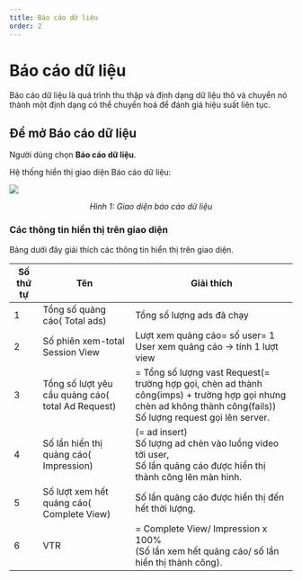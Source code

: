 ```yaml
---
title: Báo cáo dữ liệu
order: 2
---
```


# Báo cáo dữ liệu

Báo cáo dữ liệu là quá trình thu thập và định dạng dữ liệu thô và chuyển nó thành một định dạng có thể chuyển hoá để đánh giá hiệu suất liên tục.

## Để mở Báo cáo dữ liệu

Người dùng chọn **Báo cáo dữ liệu**.

Hệ thống hiển thị giao diện Báo cáo dữ liệu:

![](/images/dai/statistic-data-report.png)

<center>

_Hình 1: Giao diện báo cáo dữ liệu_

</center>

### Các thông tin hiển thị trên giao diện

Bảng dưới đây giải thích các thông tin hiển thị trên giao diện.

| Số thứ tự | Tên                                                                  | Giải thích                                                                                                                                                                                                                     |
| --------- | -------------------------------------------------------------------- | ------------------------------------------------------------------------------------------------------------------------------------------------------------------------------------------------------------------------------ |
| 1         | Tổng số quảng cáo( Total ads)                     | Tổng số lượng ads đã chạy                                                                                                                                                                                                      |
| 2         | Số phiên xem-total Session View                                      | Lượt xem quảng cáo=  số user= 1 User xem quảng cáo →  tính 1 lượt view                                                                                                                                                         |
| 3         | Tổng số lượt yêu cầu quảng cáo( total Ad Request) | = Tổng số lượng vast Request(= trường hợp gọi, chèn ad thành công(imps) + trường hợp gọi nhưng chèn ad không thành công(fails))<br />Số lượng request gọi lên server. |
| 4         | Số lần hiển thị quảng cáo( Impression)            | (= ad insert)<br />Số lượng ad chèn vào luồng video tới user,<br />Số lần quảng cáo được hiển thị thành công lên màn hình.                                                                                  |
| 5         | Số lượt xem hết quảng cáo( Complete View)         | Số lần quảng cáo được hiển thị đến hết thời lượng.                                                                                                                                                                             |
| 6         | VTR                                                                  | = Complete View/ Impression x 100%<br />(Số lần xem hết quảng cáo/ số lần hiển thị thành công).                                                                                                             |
